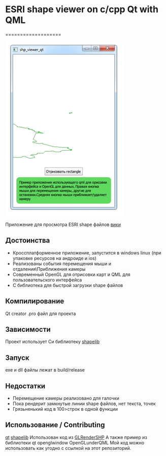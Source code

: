 # ESRI shape viewer on с/cpp Qt with QML
===================
	
![вид приложения](/images/1.jpg)


Приложение для просмотра 
ESRI shape файлов 
[вики](https://ru.wikipedia.org/wiki/Shapefile)


Достоинства 
--------

* Кроссплатформенное приложение, запустится в windows linux (при упаковке ресурсов на андроиде и ios)
* Реализованы события перемещения мыши и отдаления\Приближения камеры
* Современный OpenGL для отрисовки карт и QML для пользовательского интерфейса
* С библиотека для быстрой загрузки shape файлов


Компилирование
---------
Qt creator .pro файл для проекта

Зависимости
---------
Проект использует Си библиотеку [shapelib](http://shapelib.maptools.org/)  

Запуск
-------
exe и dll файлы лежат в build/release

Недостатки 
-------
* Перемещение камеры реализовано для галочки
* Пока рендерит замкнутые линии shape файлов, нет текста, точек
* Грязьненький код в 100>строк в одной функции

Использование / Contributing 
--------------------
[qt]( https://www1.qt.io/ru/licensing/) 
[shapelib](http://shapelib.maptools.org/license.html) 
Использован код из 
[GLRenderSHP](https://github.com/tiiago11/GLRenderSHP) 
А также пример из библиотеки qt 
openglwindow
OpenGLunderQML
Мой код можно использовать как угодно с ссылкой на этот репозиторий.